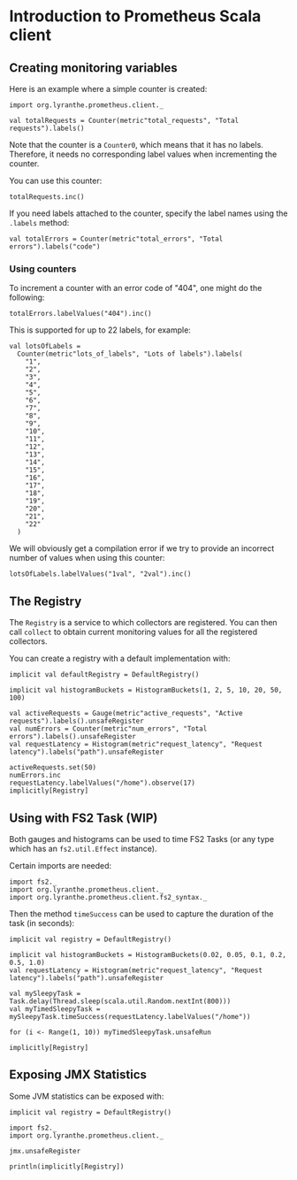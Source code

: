 # Introduction to Prometheus Scala client

## Creating monitoring variables

Here is an example where a simple counter is created:

```tut
import org.lyranthe.prometheus.client._

val totalRequests = Counter(metric"total_requests", "Total requests").labels()
```

Note that the counter is a `Counter0`, which means that it
has no labels. Therefore, it needs no corresponding label values
when incrementing the counter.

You can use this counter:

```tut
totalRequests.inc()
```

If you need labels attached to the counter, specify the label names using
the `.labels` method:

```tut
val totalErrors = Counter(metric"total_errors", "Total errors").labels("code")
```

### Using counters

To increment a counter with an error code of "404", one might
do the following:

```tut
totalErrors.labelValues("404").inc()
```

This is supported for up to 22 labels, for example:

```tut
val lotsOfLabels =
  Counter(metric"lots_of_labels", "Lots of labels").labels(
    "1",
    "2",
    "3",
    "4",
    "5",
    "6",
    "7",
    "8",
    "9",
    "10",
    "11",
    "12",
    "13",
    "14",
    "15",
    "16",
    "17",
    "18",
    "19",
    "20",
    "21",
    "22"
  )
```

We will obviously get a compilation error if we try to provide an incorrect
number of values when using this counter:

```tut:fail
lotsOfLabels.labelValues("1val", "2val").inc()
```

## The Registry

The `Registry` is a service to which collectors are registered. You can
then call `collect` to obtain current monitoring values for all the
registered collectors.

You can create a registry with a default implementation with:

```tut
implicit val defaultRegistry = DefaultRegistry()
```

```tut
implicit val histogramBuckets = HistogramBuckets(1, 2, 5, 10, 20, 50, 100)

val activeRequests = Gauge(metric"active_requests", "Active requests").labels().unsafeRegister
val numErrors = Counter(metric"num_errors", "Total errors").labels().unsafeRegister
val requestLatency = Histogram(metric"request_latency", "Request latency").labels("path").unsafeRegister

activeRequests.set(50)
numErrors.inc
requestLatency.labelValues("/home").observe(17)
implicitly[Registry]
```

## Using with FS2 Task (WIP)

Both gauges and histograms can be used to time FS2 Tasks (or any type which has an `fs2.util.Effect` instance).

Certain imports are needed:

```tut:reset
import fs2._
import org.lyranthe.prometheus.client._
import org.lyranthe.prometheus.client.fs2_syntax._
```

Then the method `timeSuccess` can be used to capture the duration of the task (in seconds):

```tut:silent
implicit val registry = DefaultRegistry()
```
```tut
implicit val histogramBuckets = HistogramBuckets(0.02, 0.05, 0.1, 0.2, 0.5, 1.0)
val requestLatency = Histogram(metric"request_latency", "Request latency").labels("path").unsafeRegister

val mySleepyTask = Task.delay(Thread.sleep(scala.util.Random.nextInt(800)))
val myTimedSleepyTask = mySleepyTask.timeSuccess(requestLatency.labelValues("/home"))

for (i <- Range(1, 10)) myTimedSleepyTask.unsafeRun

implicitly[Registry]
```

## Exposing JMX Statistics

Some JVM statistics can be exposed with:

```tut:silent
implicit val registry = DefaultRegistry()
```
```tut
import fs2._
import org.lyranthe.prometheus.client._

jmx.unsafeRegister

println(implicitly[Registry])
```
